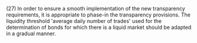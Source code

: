 (27) In order to ensure a smooth implementation of the new transparency requirements, it is appropriate to phase-in the transparency provisions. The liquidity threshold 'average daily number of trades' used for the determination of bonds for which there is a liquid market should be adapted in a gradual manner.